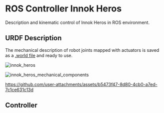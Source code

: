 # ROS Controller Innok Heros

Description and kinematic control of Innok Heros in ROS environment.


## URDF Description
The mechanical description of robot joints mapped with actuators is saved as a [.world file](https://github.com/lenigovi/ROS-Innok-Heros-Controller/blob/main/Innok_Heros_Description/worlds/innok_heros.world) and ready to use.

![innok_heros](https://github.com/user-attachments/assets/f38a3aee-11e2-4a8a-b1dc-70073dc9c971)

![innok_heros_mechanical_components](https://github.com/user-attachments/assets/250cbe9b-8d5b-46b0-9cab-4643af16803e)

https://github.com/user-attachments/assets/b5473f47-8d80-4cb0-a7ed-7c1ce631c13d


## Controller
